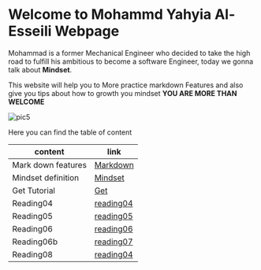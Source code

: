 # Welcome to Mohammd Yahyia Al-Esseili Webpage
Mohammad is a former Mechanical Engineer who decided to take the high road to fulfill his ambitious to become a software Engineer, today we gonna talk about **Mindset**.  

This website will help you to More practice markdown Features and also give you tips about how to growth you mindset **YOU ARE MORE THAN WELCOME**

![pic5](https://t4.ftcdn.net/jpg/02/89/83/09/240_F_289830933_n8vRyN9RWMI21KhVPawMMUmsrQ7HVDt9.jpg)  


Here you can find the table of content  
  
  
content | link
--------|-------
Mark down features | [Markdown](https://messeili.github.io/reading-notes/markdown-features)
Mindset definition | [Mindset](https://messeili.github.io/reading-notes/Lab01b)
Get Tutorial | [Get](https://messeili.github.io/reading-notes/get)
Reading04 | [reading04](https://messeili.github.io/reading-notes/reading04)
Reading05 | [reading05](https://messeili.github.io/reading-notes/reading05)
Reading06 | [reading06](https://messeili.github.io/reading-notes/reading06)
Reading06b | [reading07](https://messeili.github.io/reading-notes/reading06b)
Reading08 | [reading04](https://messeili.github.io/reading-notes/reading08)

